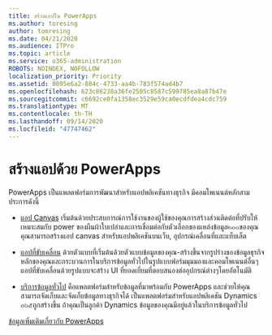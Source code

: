 ```yaml
---
title: สร้างแอปใน PowerApps
ms.author: toresing
author: tomresing
ms.date: 04/21/2020
ms.audience: ITPro
ms.topic: article
ms.service: o365-administration
ROBOTS: NOINDEX, NOFOLLOW
localization_priority: Priority
ms.assetid: 0095e6a2-884c-4733-aa4b-783f574ad4b7
ms.openlocfilehash: 623c86238a36fe2505c8587c599785ea8a87b47e
ms.sourcegitcommit: c6692ce0fa1358ec3529e59ca0ecdfdea4cdc759
ms.translationtype: MT
ms.contentlocale: th-TH
ms.lasthandoff: 09/14/2020
ms.locfileid: "47747462"
---
```

# <a name="create-apps-with-powerapps"></a>สร้างแอปด้วย PowerApps

PowerApps เป็นแพลตฟอร์มการพัฒนาสำหรับแอปพลิเคชันทางธุรกิจ มีคอมโพเนนต์หลักสามประการดังนี้ 
  
- [แอป Canvas](https://go.microsoft.com/fwlink/?linkid=874495) เริ่มต้นด้วยประสบการณ์การใช้งานของผู้ใช้ของคุณการสร้างส่วนติดต่อที่ปรับให้เหมาะสมกับ power ของผืนผ้าใบเปล่าและการเชื่อมต่อกับตัวเลือกของแหล่งข้อมูล๒๐๐ของคุณ คุณสามารถสร้างแอป canvas สำหรับแอปพลิเคชันบนเว็บ, อุปกรณ์เคลื่อนที่และแท็บเล็ต 
    
- [แอปที่ขับเคลื่อน](https://go.microsoft.com/fwlink/?linkid=874496) ด้วยตัวแบบที่เริ่มต้นด้วยตัวแบบข้อมูลของคุณ-สร้างขึ้นจากรูปร่างของข้อมูลธุรกิจหลักของคุณและกระบวนการในบริการข้อมูลทั่วไปในรูปแบบฟอร์มมุมมองและคอมโพเนนต์อื่นๆ แอปที่ขับเคลื่อนด้วยรูปแบบจะสร้าง UI ที่ยอดเยี่ยมที่ตอบสนองต่ออุปกรณ์ต่างๆโดยอัตโนมัติ 
    
- [บริการข้อมูลทั่วไป](https://go.microsoft.com/fwlink/?linkid=874497) คือแพลตฟอร์มสำหรับข้อมูลที่มาพร้อมกับ PowerApps และช่วยให้คุณสามารถจัดเก็บและจัดเก็บข้อมูลทางธุรกิจได้ เป็นแพลตฟอร์มสำหรับแอปพลิเคชัน Dynamics ๓๖๕ถูกสร้างขึ้น ถ้าคุณเป็นลูกค้า Dynamics ข้อมูลของคุณมีอยู่แล้วในบริการข้อมูลทั่วไป 
    
[ข้อมูลเพิ่มเติมเกี่ยวกับ PowerApps](https://go.microsoft.com/fwlink/?linkid=874498)
  

